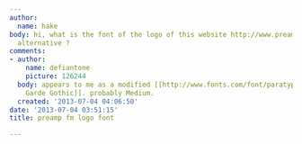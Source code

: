 ```yaml
---
author:
  name: hake
body: hi, what is the font of the logo of this website http://www.preamp.fm/ any free
  alternative ?
comments:
- author:
    name: defiantone
    picture: 126244
  body: appears to me as a modified [[http://www.fonts.com/font/paratype/itc-avant-garde-gothic/multilingual-complete-family-pack|Avant
    Garde Gothic]]. probably Medium.
  created: '2013-07-04 04:06:50'
date: '2013-07-04 03:51:15'
title: preamp fm logo font

---
```

